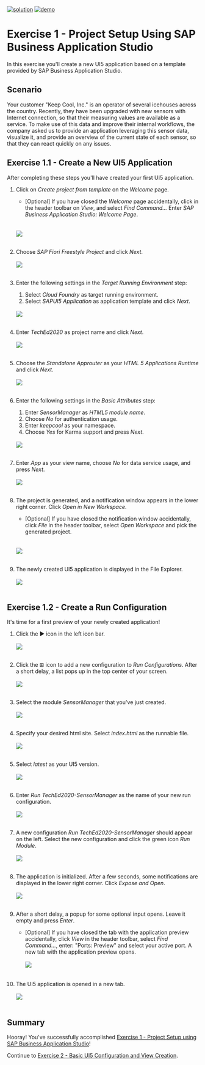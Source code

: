 [![solution](https://flat.badgen.net/badge/solution/available/green?icon=github)](https://github.com/SAP-samples/teched2020-DEV164/tree/code/ex1/TechEd2020)
[![demo](https://flat.badgen.net/badge/demo/deployed/blue?icon=chrome)](https://sap-samples.github.io/teched2020-DEV164/ex1/TechEd2020/SensorManager/webapp/)

# Exercise 1 - Project Setup Using SAP Business Application Studio

In this exercise you'll create a new UI5 application based on a template provided by SAP Business Application Studio.

## Scenario

Your customer "Keep Cool, Inc." is an operator of several icehouses across the country. Recently, they have been upgraded with new sensors with Internet connection, so that their measuring values are available as a service. To make use of this data and improve their internal workflows, the company asked us to provide an application leveraging this sensor data, visualize it, and provide an overview of the current state of each sensor, so that they can react quickly on any issues.

## Exercise 1.1 - Create a New UI5 Application

After completing these steps you'll have created your first UI5 application.

1. Click on *Create project from template* on the *Welcome* page.
    * [Optional] If you have closed the *Welcome* page accidentally, click in the header toolbar on *View*, and select *Find Command...*  Enter *SAP Business Application Studio: Welcome Page*.</ul>
<br><br>![](images/01_01_0010b.png)<br><br>

2. Choose *SAP Fiori Freestyle Project* and click *Next*.
<br><br>![](images/01_01_0020.png)<br><br>

3. Enter the following settings in the *Target Running Environment* step: 
    1. Select *Cloud Foundry* as target running environment.
    2. Select *SAPUI5 Application* as application template and click *Next*.</ol>
<br>![](images/01_01_0030.png)<br><br><ol>

4. Enter *TechEd2020* as project name and click *Next*.
<br><br>![](images/01_01_0040.png)<br><br>

5. Choose the *Standalone Approuter* as your *HTML 5 Applications Runtime* and click *Next*.
<br><br>![](images/01_01_0050.png)<br><br>

6. Enter the following settings in the *Basic Attributes* step:
    1. Enter *SensorManager* as *HTML5 module name*. 
    2. Choose *No* for authentication usage.
    3. Enter *keepcool* as your namespace.
    4. Choose *Yes* for Karma support and press *Next*.</ol>
<br>![](images/01_01_0060.png)<br><br><ol>

7. Enter *App* as your view name, choose *No* for data service usage, and press *Next*.
<br><br>![](images/01_01_0070.png)<br><br>

8. The project is generated, and a notification window appears in the lower right corner. Click *Open in New Workspace*.
   * [Optional] If you have closed the notification window accidentally, click *File* in the header toolbar, select *Open Workspace* and pick the generated project.  </ul>
<br><br>![](images/01_01_0080.png)<br><br>

9. The newly created UI5 application is displayed in the File Explorer.
<br><br>![](images/01_01_0090.png)<br><br>

## Exercise 1.2 - Create a Run Configuration

It's time for a first preview of your newly created application!

1. Click the &#9654; icon in the left icon bar.
<br><br>![](images/01_02_0010.png)<br><br>

2. Click the &plusb; icon to add a new configuration to *Run Configurations*. After a short delay, a list pops up in the top center of your screen. 
<br><br>![](images/01_02_0020.png)<br><br>

3. Select the module *SensorManager* that you've just created.
<br><br>![](images/01_02_0030.png)<br><br>

4. Specify your desired html site. Select *index.html* as the runnable file.
<br><br>![](images/01_02_0040.png)<br><br>

5. Select *latest* as your UI5 version.
<br><br>![](images/01_02_0050.png)<br><br>

6. Enter *Run TechEd2020-SensorManager* as the name of your new run configuration.
<br><br>![](images/01_02_0060.png)<br><br>

7. A new configuration *Run TechEd2020-SensorManager* should appear on the left. Select the new configuration and click the green icon *Run Module*.
<br><br>![](images/01_02_0070.png)<br><br>

8. The application is initialized. After a few seconds, some notifications are displayed in the lower right corner. Click *Expose and Open*.
<br><br>![](images/01_02_0080.png)<br><br>

9. After a short delay, a popup for some optional input opens. Leave it empty and press *Enter*.
    * [Optional] If you have closed the tab with the application preview accidentally, click *View* in the header toolbar, select *Find Command...*, enter: "Ports: Preview" and select your active port. A new tab with the application preview opens.
<br><br>![](images/01_02_0090.png)<br><br>

10.  The UI5 application is opened in a new tab.
<br><br>![](images/01_02_0100.png)<br><br>

## Summary

Hooray! You've successfully accomplished [Exercise 1 - Project Setup using SAP Business Application Studio](#exercise-1---project-setup-using-sap-business-applicationsstudio)!

Continue to [Exercise 2 - Basic UI5 Configuration and  View Creation](../ex2/README.md).
